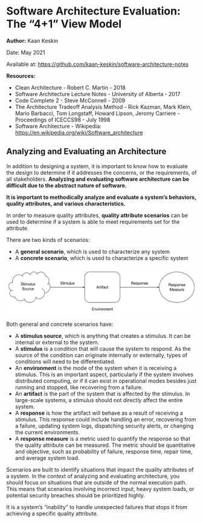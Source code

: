 # Software Architecture Evaluation: The “4+1” View Model

**Author:** Kaan Keskin

Date: May 2021

Available at: https://github.com/kaan-keskin/software-architecture-notes

**Resources:**

- Clean Architecture - Robert C. Martin - 2018
- Software Architecture Lecture Notes - University of Alberta - 2017
- Code Complete 2 - Steve McConnell - 2009
- The Architecture Tradeoff Analysis Method - Rick Kazman, Mark Klein, Mario Barbacci, Tom Longstaff, Howard Lipson, Jeromy Carriere - Proceedings of ICECCS98 - July 1998
- Software Architecture - Wikipedia: https://en.wikipedia.org/wiki/Software_architecture

## Analyzing and Evaluating an Architecture

In addition to designing a system, it is important to know how to evaluate the design to determine if it addresses the concerns, or the requirements, of all stakeholders. **Analyzing and evaluating software architecture can be difficult due to the abstract nature of software.**

**It is important to methodically analyze and evaluate a system’s behaviors, quality attributes, and various characteristics.** 

In order to measure quality attributes, **quality attribute scenarios** can be used to determine if a system is able to meet requirements set for the attribute. 

There are two kinds of scenarios:

- A **general scenario**, which is used to characterize any system
- A **concrete scenario**, which is used to characterize a specific system

![ATAM Quality Attribute Scenario](./images/atam-scenario.png)

Both general and concrete scenarios have:
- A **stimulus source**, which is anything that creates a stimulus. It can be internal or external to the system.
- A **stimulus** is a condition that will cause the system to respond. As the source of the condition can originate internally or externally, types of conditions will need to be differentiated.
- An **environment** is the mode of the system when it is receiving a stimulus. This is an important aspect, particularly if the system involves distributed computing, or if it can exist in operational modes besides just running and stopped, like recovering from a failure.
- An **artifact** is the part of the system that is affected by the stimulus. In large-scale systems, a stimulus should not directly affect the entire system.
- A **response** is how the artifact will behave as a result of receiving a stimulus. This response could include handling an error, recovering from a failure, updating system logs, dispatching security alerts, or changing the current environments.
- A **response measure** is a metric used to quantify the response so that the quality attribute can be measured. The metric should be quantitative and objective, such as probability of failure, response time, repair time, and average system load.

Scenarios are built to identify situations that impact the quality attributes of a system. In the context of analyzing and evaluating architecture, you should focus on situations that are outside of the normal execution path. This means that scenarios involving incorrect input, heavy system loads, or potential security breaches should be prioritized highly.

It is a system’s “inability” to handle unexpected failures that stops it from achieving a specific quality attribute.


